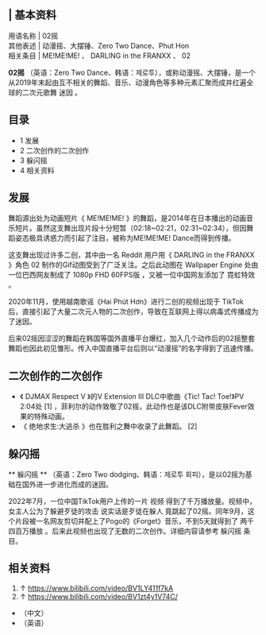 |  **基本资料**  
---  
用语名称  |  02摇   
其他表述  |  动漫摇、大摆锤、Zero Two Dance、Phut Hon   
相关条目  |  ME!ME!ME!  、  DARLING in the FRANXX  、  02   
  
**02摇** （英语：Zero Two
Dance、韩语：제로투），或称动漫摇、大摆锤，是一个从2019年末起由互不相关的舞蹈、音乐、动漫角色等多种元素汇聚而成并红遍全球的二次元歌舞  迷因  。

##  目录

  * 1  发展 
  * 2  二次创作的二次创作 
  * 3  躲闪摇 
  * 4  相关资料 

##  发展

舞蹈源出处为动画短片《  ME!ME!ME!
》的舞蹈，是2014年在日本播出的动画音乐短片。虽然这支舞出现片段十分短暂（02:18~02:21，02:31~02:34），但因舞蹈姿态极具诱惑力而引起了注目，被称为ME!ME!ME!
Dance而得到传播。

这支舞出现过许多二创，其中由一名  Reddit  用户用《  DARLING in the FRANXX  》角色  02
制作的Gif动图受到了广泛关注。之后此动图在  Wallpaper Engine  处由一位巴西网友制成了  1080p FHD 60FPS版
，又被一位中国网友添加了  霓虹特效  。

2020年11月，使用越南歌谣《Hai Phút Hơn》进行二创的视频出现于  TikTok
后，直接引起了大量二次元人物的二次创作，导致在互联网上得以病毒式传播成为了迷因。

后来02摇因涩涩的舞蹈在韩国等国外直播平台爆红，加入几个动作后的02摇整套舞蹈也因此初见雏形。传入中国直播平台后则以“动漫摇”的名字得到了迅速传播。

##  二次创作的二次创作

  * 《  DJMAX Respect V  》的V Extension Ⅲ DLC中歌曲《Tic! Tac! Toe!》PV 2:04处  [1]  ，菲利尔的动作致敬了02摇，此动作也是该DLC附带皮肤Fever效果的特殊动画。 
  * 《  绝地求生:大逃杀  》也在胜利之舞中收录了此舞蹈。  [2] 

##  躲闪摇

** 躲闪摇  ** （英语：Zero Two dodging、韩语：제로투 회피），是以02摇为基础在国外进一步进化而成的迷因。

2022年7月，一位中国TikTok用户上传的一片  视频  得到了千万播放量。视频中，女主人公为了躲避歹徒的攻击  说实话是歹徒在躲人
竟跳起了02摇。同年9月，这个片段被一名网友剪切并配上了Pogo的《Forget》音乐，不到5天就得到了  两千四百万播放
。后来此视频也出现了无数的二次创作。详细内容请参考  躲闪摇  条目。

##  相关资料

  1. ↑  https://www.bilibili.com/video/BV1LY411f7kA 
  2. ↑  https://www.bilibili.com/video/BV1zt4y1V74C/ 

  * （中文） 
  * （英语） 

